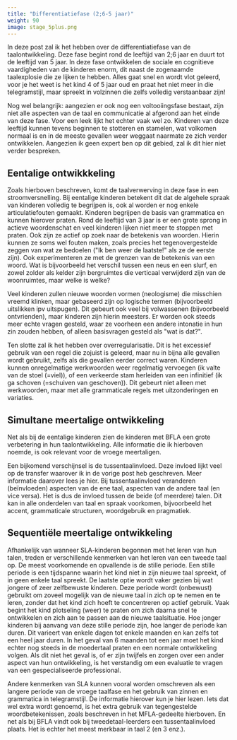 ```yaml
---
title: "Differentiatiefase (2;6-5 jaar)"
weight: 90
image: stage_5plus.png
---
```


In deze post zal ik het hebben over de differentiatiefase van de taalontwikkeling. Deze fase begint rond de leeftijd van 2;6 jaar en duurt tot de leeftijd van 5 jaar. In deze fase ontwikkelen de sociale en cognitieve vaardigheden van de kinderen enorm, dit naast de zogenaamde taalexplosie die ze lijken te hebben. Alles gaat snel en wordt vlot geleerd, voor je het weet is het kind 4 of 5 jaar oud en praat het niet meer in die telegramstijl, maar spreekt in volzinnen die zelfs volledig verstaanbaar zijn!

Nog wel belangrijk: aangezien er ook nog een voltooiingsfase bestaat, zijn niet alle aspecten van de taal en communicatie al afgerond aan het einde van deze fase. Voor een leek lijkt het echter vaak wel zo. Kinderen van deze leeftijd kunnen tevens beginnen te stotteren en stamelen, wat volkomen normaal is en in de meeste gevallen weer weggaat naarmate ze zich verder ontwikkelen. Aangezien ik geen expert ben op dit gebied, zal ik dit hier niet verder bespreken.

## Eentalige ontwikkkeling

Zoals hierboven beschreven, komt de taalverwerving in deze fase in een stroomversnelling. Bij eentalige kinderen betekent dit dat de algehele spraak van kinderen volledig te begrijpen is, ook al worden er nog enkele articulatiefouten gemaakt. Kinderen begrijpen de basis van grammatica en kunnen hierover praten. Rond de leeftijd van 3 jaar is er een grote sprong in actieve woordenschat en veel kinderen lijken niet meer te stoppen met praten. Ook zijn ze actief op zoek naar de betekenis van woorden. Hierin kunnen ze soms wel fouten maken, zoals precies het tegenovergestelde zeggen van wat ze bedoelen ("Ik ben weer de laatste!" als ze de eerste zijn). Ook experimenteren ze met de grenzen van de betekenis van een woord. Wat is bijvoorbeeld het verschil tussen een neus en een slurf, en zowel zolder als kelder zijn bergruimtes die verticaal verwijderd zijn van de woonruimtes, maar welke is welke?

Veel kinderen zullen nieuwe woorden vormen (neologisme) die misschien vreemd klinken, maar gebaseerd zijn op logische termen (bijvoorbeeld uitslikken ipv uitspugen). Dit gebeurt ook veel bij volwassenen (bijvoorbeeld ontvrienden), maar kinderen zijn hierin meesters. Er worden ook steeds meer echte vragen gesteld, waar ze voorheen een andere intonatie in hun zin zouden hebben, of alleen basisvragen gesteld als "wat is dat?".

Ten slotte zal ik het hebben over overregularisatie. Dit is het excessief gebruik van een regel die zojuist is geleerd, maar nu in bijna alle gevallen wordt gebruikt, zelfs als die gevallen eerder correct waren. Kinderen kunnen onregelmatige werkwoorden weer regelmatig vervoegen (ik valte van de stoel (=viel)), of een verkeerde stam herleiden van een infinitief (ik ga schoven (=schuiven van geschoven)). Dit gebeurt niet alleen met werkwoorden, maar met alle grammaticale regels met uitzonderingen en variaties.

## Simultane meertalige ontwikkeling

Net als bij de eentalige kinderen zien de kinderen met BFLA een grote verbetering in hun taalontwikkeling. Alle informatie die ik hierboven noemde, is ook relevant voor de vroege meertaligen.

Een bijkomend verschijnsel is de tussentaalinvloed. Deze invloed lijkt veel op de transfer waarover ik in de vorige post heb geschreven. Meer informatie daarover lees je hier. Bij tussentaalinvloed veranderen (beïnvloeden) aspecten van de ene taal, aspecten van de andere taal (en vice versa). Het is dus de invloed tussen de beide (of meerdere) talen. Dit kan in alle onderdelen van taal en spraak voorkomen, bijvoorbeeld het accent, grammaticale structuren, woordgebruik en pragmatiek.

## Sequentiële meertalige ontwikkeling

Afhankelijk van wanneer SLA-kinderen begonnen met het leren van hun talen, treden er verschillende kenmerken van het leren van een tweede taal op. De meest voorkomende en opvallende is de stille periode. Een stille periode is een tijdspanne waarin het kind niet in zijn nieuwe taal spreekt, of in geen enkele taal spreekt. De laatste optie wordt vaker gezien bij wat jongere of zeer zelfbewuste kinderen. Deze periode wordt (onbewust) gebruikt om zoveel mogelijk van de nieuwe taal in zich op te nemen en te leren, zonder dat het kind zich hoeft te concentreren op actief gebruik. Vaak begint het kind plotseling (weer) te praten om zich daarna snel te ontwikkelen en zich aan te passen aan de nieuwe taalsituatie. Hoe jonger kinderen bij aanvang van deze stille periode zijn, hoe langer de periode kan duren. Dit varieert van enkele dagen tot enkele maanden en kan zelfs tot een heel jaar duren. In het geval van 6 maanden tot een jaar moet het kind echter nog steeds in de moedertaal praten en een normale ontwikkeling volgen. Als dit niet het geval is, of er zijn twijfels en zorgen over een ander aspect van hun ontwikkeling, is het verstandig om een ​​evaluatie te vragen van een gespecialiseerde professional.

Andere kenmerken van SLA kunnen vooral worden omschreven als een langere periode van de vroege taalfase en het gebruik van zinnen en grammatica in telegramstijl. De informatie hierover kun je hier lezen. Iets dat wel extra wordt genoemd, is het extra gebruik van tegengestelde woordbetekenissen, zoals beschreven in het MFLA-gedeelte hierboven. En net als bij BFLA vindt ook bij tweedetaal-leerders een tussentaalinvloed plaats. Het is echter het meest merkbaar in taal 2 (en 3 enz.).
